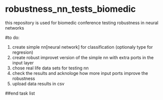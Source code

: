 # robustness_nn_tests_biomedic
this repository is used for biomedic conference testing robustness in neural networks




#to do:
1) create simple nn[neural network] for classification (optionaly type for regresion) 
2) create robust improvet version of the simple nn with extra ports in the input layer
3) chose real life data sets for testing nn 
4) check the results and acknologe how more input ports improve the robustness
5) upload data results in csv

##end task list
